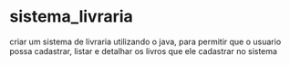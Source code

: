 # sistema_livraria
 criar um sistema de livraria utilizando o java, para permitir que o usuario possa cadastrar, listar e detalhar os livros que ele cadastrar no sistema

